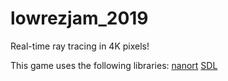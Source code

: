 # lowrezjam_2019

Real-time ray tracing in 4K pixels!

This game uses the following libraries:
[nanort](https://github.com/lighttransport/nanort)
[SDL](https://www.libsdl.org/)
